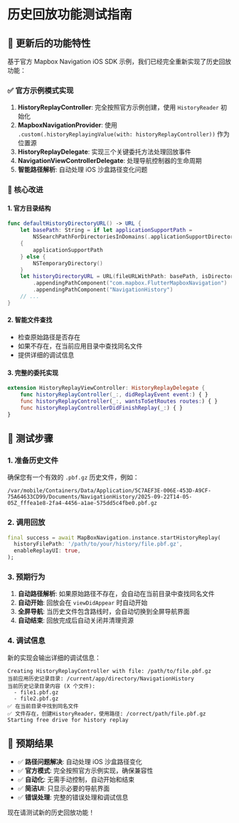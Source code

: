 # 历史回放功能测试指南

## 🎯 更新后的功能特性

基于官方 Mapbox Navigation iOS SDK 示例，我们已经完全重新实现了历史回放功能：

### ✅ 官方示例模式实现

1. **HistoryReplayController**: 完全按照官方示例创建，使用 `HistoryReader` 初始化
2. **MapboxNavigationProvider**: 使用 `.custom(.historyReplayingValue(with: historyReplayController))` 作为位置源
3. **HistoryReplayDelegate**: 实现三个关键委托方法处理回放事件
4. **NavigationViewControllerDelegate**: 处理导航控制器的生命周期
5. **智能路径解析**: 自动处理 iOS 沙盒路径变化问题

### 🔧 核心改进

#### 1. **官方目录结构**
```swift
func defaultHistoryDirectoryURL() -> URL {
    let basePath: String = if let applicationSupportPath =
        NSSearchPathForDirectoriesInDomains(.applicationSupportDirectory, .userDomainMask, true).first
    {
        applicationSupportPath
    } else {
        NSTemporaryDirectory()
    }
    let historyDirectoryURL = URL(fileURLWithPath: basePath, isDirectory: true)
        .appendingPathComponent("com.mapbox.FlutterMapboxNavigation")
        .appendingPathComponent("NavigationHistory")
    // ...
}
```

#### 2. **智能文件查找**
- 检查原始路径是否存在
- 如果不存在，在当前应用目录中查找同名文件
- 提供详细的调试信息

#### 3. **完整的委托实现**
```swift
extension HistoryReplayViewController: HistoryReplayDelegate {
    func historyReplayController(_:, didReplayEvent event:) { }
    func historyReplayController(_:, wantsToSetRoutes routes:) { }
    func historyReplayControllerDidFinishReplay(_:) { }
}
```

## 🧪 测试步骤

### 1. **准备历史文件**
确保您有一个有效的 `.pbf.gz` 历史文件，例如：
```
/var/mobile/Containers/Data/Application/5C7AEF3E-006E-453D-A9CF-75A64633CD99/Documents/NavigationHistory/2025-09-22T14-05-05Z_fffea1e8-2fa4-4456-a1ae-575dd5c4fbe0.pbf.gz
```

### 2. **调用回放**
```dart
final success = await MapBoxNavigation.instance.startHistoryReplay(
  historyFilePath: '/path/to/your/history/file.pbf.gz',
  enableReplayUI: true,
);
```

### 3. **预期行为**
1. **自动路径解析**: 如果原始路径不存在，会自动在当前目录中查找同名文件
2. **自动开始**: 回放会在 `viewDidAppear` 时自动开始
3. **全屏导航**: 当历史文件包含路线时，会自动切换到全屏导航界面
4. **自动结束**: 回放完成后自动关闭并清理资源

### 4. **调试信息**
新的实现会输出详细的调试信息：
```
Creating HistoryReplayController with file: /path/to/file.pbf.gz
当前应用历史记录目录: /current/app/directory/NavigationHistory
当前历史记录目录内容 (X 个文件):
  - file1.pbf.gz
  - file2.pbf.gz
✅ 在当前目录中找到同名文件
✅ 文件存在，创建HistoryReader，使用路径: /correct/path/file.pbf.gz
Starting free drive for history replay
```

## 🎉 预期结果

- ✅ **路径问题解决**: 自动处理 iOS 沙盒路径变化
- ✅ **官方模式**: 完全按照官方示例实现，确保兼容性
- ✅ **自动化**: 无需手动控制，自动开始和结束
- ✅ **简洁UI**: 只显示必要的导航界面
- ✅ **错误处理**: 完整的错误处理和调试信息

现在请测试新的历史回放功能！
